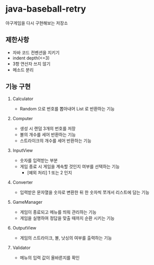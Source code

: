 # java-baseball-retry
야구게임을 다시 구현해보는 저장소

## 제한사항
- 자바 코드 컨벤션을 지키기
- indent depth(<=3)
- 3항 연산자 쓰지 않기
- 메소드 분리

## 기능 구현
1. Calculator
    - Random 으로 번호를 뽑아내어 List 로 반환하는 기능
    
2. Computer
    - 생성 시 랜덤 3개의 번호를 저장
    - 볼의 개수를 세어 반환하는 기능
    - 스트라이크의 개수를 세어 반환하는 기능
    
3. InputView

    - 숫자를 입력받는 부분
    - 게임 종료 시 게임을 계속할 것인지 여부를 선택하는 기능
        - [예외 처리] 1 또는 2 인지

4. Converter

    - 입력받은 문자열을 숫자로 변환한 뒤 한 숫자씩 쪼개서 리스트에 담는 기능

5. GameManager

    - 게임이 종료되고 메뉴를 띄워 관리하는 기능
    - 게임을 실행하여 정답을 맞출 때까지 순환 시키는 기능
    
6. OutputView

    - 게임의 스트라이크, 볼, 낫싱의 여부를 출력하는 기능
    
7. Validator

    - 메뉴의 입력 값이 올바른지를 확인
